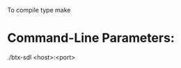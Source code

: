 To compile type
make

Command-Line Parameters:
========================

./btx-sdl \<host\>:\<port\>
